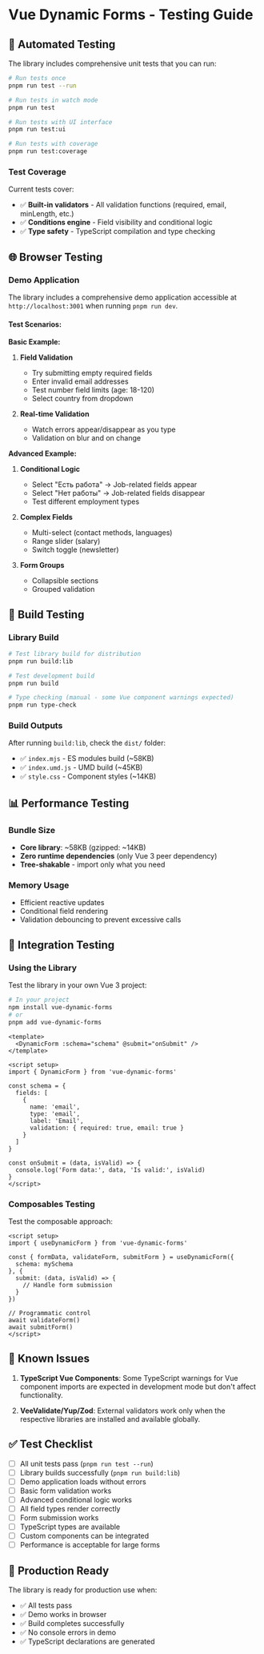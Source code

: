 # Vue Dynamic Forms - Testing Guide

## 🧪 Automated Testing

The library includes comprehensive unit tests that you can run:

```bash
# Run tests once
pnpm run test --run

# Run tests in watch mode
pnpm run test

# Run tests with UI interface
pnpm run test:ui

# Run tests with coverage
pnpm run test:coverage
```

### Test Coverage

Current tests cover:
- ✅ **Built-in validators** - All validation functions (required, email, minLength, etc.)
- ✅ **Conditions engine** - Field visibility and conditional logic
- ✅ **Type safety** - TypeScript compilation and type checking

## 🌐 Browser Testing

### Demo Application
The library includes a comprehensive demo application accessible at `http://localhost:3001` when running `pnpm run dev`.

#### Test Scenarios:

**Basic Example:**
1. **Field Validation**
   - Try submitting empty required fields
   - Enter invalid email addresses
   - Test number field limits (age: 18-120)
   - Select country from dropdown

2. **Real-time Validation**
   - Watch errors appear/disappear as you type
   - Validation on blur and on change

**Advanced Example:**
1. **Conditional Logic**
   - Select "Есть работа" → Job-related fields appear
   - Select "Нет работы" → Job-related fields disappear
   - Test different employment types

2. **Complex Fields**
   - Multi-select (contact methods, languages)
   - Range slider (salary)
   - Switch toggle (newsletter)

3. **Form Groups**
   - Collapsible sections
   - Grouped validation

## 🔧 Build Testing

### Library Build
```bash
# Test library build for distribution
pnpm run build:lib

# Test development build
pnpm run build

# Type checking (manual - some Vue component warnings expected)
pnpm run type-check
```

### Build Outputs
After running `build:lib`, check the `dist/` folder:
- ✅ `index.mjs` - ES modules build (~58KB)
- ✅ `index.umd.js` - UMD build (~45KB)  
- ✅ `style.css` - Component styles (~14KB)

## 📊 Performance Testing

### Bundle Size
- **Core library**: ~58KB (gzipped: ~14KB)
- **Zero runtime dependencies** (only Vue 3 peer dependency)
- **Tree-shakable** - import only what you need

### Memory Usage
- Efficient reactive updates
- Conditional field rendering
- Validation debouncing to prevent excessive calls

## 🎯 Integration Testing

### Using the Library
Test the library in your own Vue 3 project:

```bash
# In your project
npm install vue-dynamic-forms
# or
pnpm add vue-dynamic-forms
```

```vue
<template>
  <DynamicForm :schema="schema" @submit="onSubmit" />
</template>

<script setup>
import { DynamicForm } from 'vue-dynamic-forms'

const schema = {
  fields: [
    {
      name: 'email',
      type: 'email',
      label: 'Email',
      validation: { required: true, email: true }
    }
  ]
}

const onSubmit = (data, isValid) => {
  console.log('Form data:', data, 'Is valid:', isValid)
}
</script>
```

### Composables Testing
Test the composable approach:

```vue
<script setup>
import { useDynamicForm } from 'vue-dynamic-forms'

const { formData, validateForm, submitForm } = useDynamicForm({
  schema: mySchema
}, {
  submit: (data, isValid) => {
    // Handle form submission
  }
})

// Programmatic control
await validateForm()
await submitForm()
</script>
```

## 🚨 Known Issues

1. **TypeScript Vue Components**: Some TypeScript warnings for Vue component imports are expected in development mode but don't affect functionality.

2. **VeeValidate/Yup/Zod**: External validators work only when the respective libraries are installed and available globally.

## ✅ Test Checklist

- [ ] All unit tests pass (`pnpm run test --run`)
- [ ] Library builds successfully (`pnpm run build:lib`)
- [ ] Demo application loads without errors
- [ ] Basic form validation works
- [ ] Advanced conditional logic works
- [ ] All field types render correctly
- [ ] Form submission works
- [ ] TypeScript types are available
- [ ] Custom components can be integrated
- [ ] Performance is acceptable for large forms

## 🎉 Production Ready

The library is ready for production use when:
- ✅ All tests pass
- ✅ Demo works in browser
- ✅ Build completes successfully
- ✅ No console errors in demo
- ✅ TypeScript declarations are generated